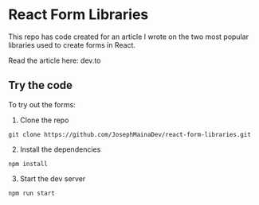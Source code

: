 # React Form Libraries

This repo has code created for an article I wrote on the two most popular libraries used to create forms in React.

Read the article here: dev.to

## Try the code

To try out the forms:

1. Clone the repo

`git clone https://github.com/JosephMainaDev/react-form-libraries.git`

2. Install the dependencies

`npm install`

3. Start the dev server

`npm run start`
